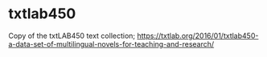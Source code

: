 # txtlab450
Copy of the txtLAB450 text collection; https://txtlab.org/2016/01/txtlab450-a-data-set-of-multilingual-novels-for-teaching-and-research/
